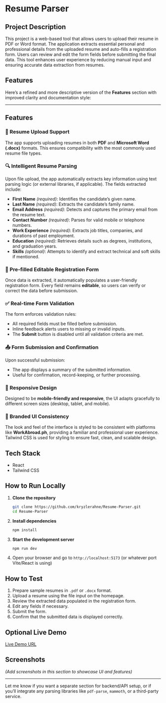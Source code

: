 # Resume Parser 

## Project Description

This project is a web-based tool that allows users to upload their resume in PDF or Word format. The application extracts essential personal and professional details from the uploaded resume and auto-fills a registration form. Users can review and edit the form fields before submitting the final data. This tool enhances user experience by reducing manual input and ensuring accurate data extraction from resumes.

## Features

Here’s a refined and more descriptive version of the **Features** section with improved clarity and documentation style:

---

## Features

### 📄 Resume Upload Support

The app supports uploading resumes in both **PDF** and **Microsoft Word (.docx)** formats. This ensures compatibility with the most commonly used resume file types.

### 🔍 Intelligent Resume Parsing

Upon file upload, the app automatically extracts key information using text parsing logic (or external libraries, if applicable). The fields extracted include:

* **First Name** *(required)*: Identifies the candidate’s given name.
* **Last Name** *(required)*: Extracts the candidate’s family name.
* **Email Address** *(required)*: Detects and captures the primary email from the resume text.
* **Contact Number** *(required)*: Parses for valid mobile or telephone numbers.
* **Work Experience** *(required)*: Extracts job titles, companies, and durations of past employment.
* **Education** *(required)*: Retrieves details such as degrees, institutions, and graduation years.
* **Skills** *(optional)*: Attempts to identify and extract technical and soft skills if mentioned.

### 📝 Pre-filled Editable Registration Form

Once data is extracted, it automatically populates a user-friendly registration form. Every field remains **editable**, so users can verify or correct the data before submission.

### ✅ Real-time Form Validation

The form enforces validation rules:

* All required fields must be filled before submission.
* Inline feedback alerts users to missing or invalid inputs.
* The **Submit** button is disabled until all validation criteria are met.

### 📤 Form Submission and Confirmation

Upon successful submission:

* The app displays a summary of the submitted information.
* Useful for confirmation, record-keeping, or further processing.

### 📱 Responsive Design

Designed to be **mobile-friendly and responsive**, the UI adapts gracefully to different screen sizes (desktop, tablet, and mobile).

### 🎨 Branded UI Consistency

The look and feel of the interface is styled to be consistent with platforms like **WorkAbroad.ph**, providing a familiar and professional user experience. Tailwind CSS is used for styling to ensure fast, clean, and scalable design.

## Tech Stack

* React
* Tailwind CSS

## How to Run Locally

1. **Clone the repository**

   ```bash
   git clone https://github.com/kryzlerahne/Resume-Parser.git
   cd Resume-Parser
   ```

2. **Install dependencies**

   ```bash
   npm install
   ```

3. **Start the development server**

   ```bash
   npm run dev
   ```

4. Open your browser and go to `http://localhost:5173` (or whatever port Vite/React is using)

## How to Test

1. Prepare sample resumes in `.pdf` or `.docx` format.
2. Upload a resume using the file input on the homepage.
3. Review the extracted data populated in the registration form.
4. Edit any fields if necessary.
5. Submit the form.
6. Confirm that the submitted data is displayed correctly.

## Optional Live Demo

[Live Demo URL](https://your-demo-link.com)

## Screenshots

*(Add screenshots in this section to showcase UI and features)*

---

Let me know if you want a separate section for backend/API setup, or if you’ll integrate any parsing libraries like `pdf-parse`, `mammoth`, or a third-party service.
